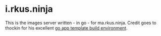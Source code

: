 # i.rkus.ninja

This is the images server written - in go - for ma.rkus.ninja. 
Credit goes to thockin for his excellent [go app template build environment](https://github.com/thockin/go-build-template).
